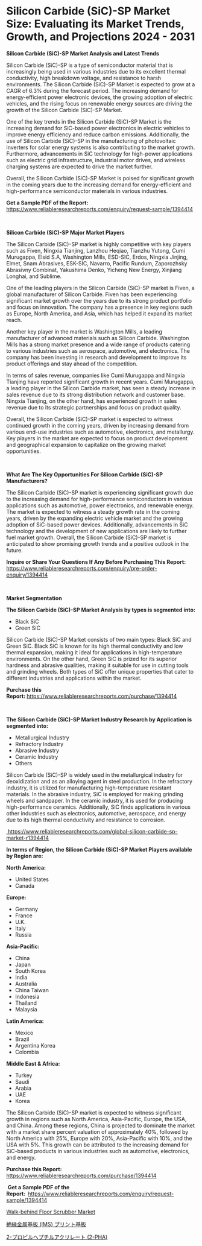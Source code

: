 <p><h1>Silicon Carbide (SiC)-SP Market Size: Evaluating its Market Trends, Growth, and Projections 2024 - 2031</h1></p><p><strong>Silicon Carbide (SiC)-SP Market Analysis and Latest Trends</strong></p>
<p><p>Silicon Carbide (SiC)-SP is a type of semiconductor material that is increasingly being used in various industries due to its excellent thermal conductivity, high breakdown voltage, and resistance to harsh environments. The Silicon Carbide (SiC)-SP Market is expected to grow at a CAGR of 6.3% during the forecast period. The increasing demand for energy-efficient power electronic devices, the growing adoption of electric vehicles, and the rising focus on renewable energy sources are driving the growth of the Silicon Carbide (SiC)-SP Market.</p><p>One of the key trends in the Silicon Carbide (SiC)-SP Market is the increasing demand for SiC-based power electronics in electric vehicles to improve energy efficiency and reduce carbon emissions. Additionally, the use of Silicon Carbide (SiC)-SP in the manufacturing of photovoltaic inverters for solar energy systems is also contributing to the market growth. Furthermore, advancements in SiC technology for high-power applications such as electric grid infrastructure, industrial motor drives, and wireless charging systems are expected to drive the market further.</p><p>Overall, the Silicon Carbide (SiC)-SP Market is poised for significant growth in the coming years due to the increasing demand for energy-efficient and high-performance semiconductor materials in various industries.</p></p>
<p><strong>Get a Sample PDF of the Report:&nbsp;</strong> <a href="https://www.reliableresearchreports.com/enquiry/request-sample/1394414">https://www.reliableresearchreports.com/enquiry/request-sample/1394414</a></p>
<p>&nbsp;</p>
<p><strong>Silicon Carbide (SiC)-SP Major Market Players</strong></p>
<p><p>The Silicon Carbide (SiC)-SP market is highly competitive with key players such as Fiven, Ningxia Tianjing, Lanzhou Heqiao, Tianzhu Yutong, Cumi Murugappa, Elsid S.A, Washington Mills, ESD-SIC, Erdos, Ningxia Jinjing, Elmet, Snam Abrasives, ESK-SIC, Navarro, Pacific Rundum, Zaporozhsky Abrasivny Combinat, Yakushima Denko, Yicheng New Energy, Xinjiang Longhai, and Sublime.</p><p>One of the leading players in the Silicon Carbide (SiC)-SP market is Fiven, a global manufacturer of Silicon Carbide. Fiven has been experiencing significant market growth over the years due to its strong product portfolio and focus on innovation. The company has a presence in key regions such as Europe, North America, and Asia, which has helped it expand its market reach.</p><p>Another key player in the market is Washington Mills, a leading manufacturer of advanced materials such as Silicon Carbide. Washington Mills has a strong market presence and a wide range of products catering to various industries such as aerospace, automotive, and electronics. The company has been investing in research and development to improve its product offerings and stay ahead of the competition.</p><p>In terms of sales revenue, companies like Cumi Murugappa and Ningxia Tianjing have reported significant growth in recent years. Cumi Murugappa, a leading player in the Silicon Carbide market, has seen a steady increase in sales revenue due to its strong distribution network and customer base. Ningxia Tianjing, on the other hand, has experienced growth in sales revenue due to its strategic partnerships and focus on product quality.</p><p>Overall, the Silicon Carbide (SiC)-SP market is expected to witness continued growth in the coming years, driven by increasing demand from various end-use industries such as automotive, electronics, and metallurgy. Key players in the market are expected to focus on product development and geographical expansion to capitalize on the growing market opportunities.</p></p>
<p>&nbsp;</p>
<p><strong>What Are The Key Opportunities For Silicon Carbide (SiC)-SP Manufacturers?</strong></p>
<p><p>The Silicon Carbide (SiC)-SP market is experiencing significant growth due to the increasing demand for high-performance semiconductors in various applications such as automotive, power electronics, and renewable energy. The market is expected to witness a steady growth rate in the coming years, driven by the expanding electric vehicle market and the growing adoption of SiC-based power devices. Additionally, advancements in SiC technology and the development of new applications are likely to further fuel market growth. Overall, the Silicon Carbide (SiC)-SP market is anticipated to show promising growth trends and a positive outlook in the future.</p></p>
<p><strong>Inquire or Share Your Questions If Any Before Purchasing This Report:</strong> <a href="https://www.reliableresearchreports.com/enquiry/pre-order-enquiry/1394414">https://www.reliableresearchreports.com/enquiry/pre-order-enquiry/1394414</a></p>
<p>&nbsp;</p>
<p><strong>Market Segmentation</strong></p>
<p><strong>The Silicon Carbide (SiC)-SP Market Analysis by types is segmented into:</strong></p>
<p><ul><li>Black SiC</li><li>Green SiC</li></ul></p>
<p><p>Silicon Carbide (SiC)-SP Market consists of two main types: Black SiC and Green SiC. Black SiC is known for its high thermal conductivity and low thermal expansion, making it ideal for applications in high-temperature environments. On the other hand, Green SiC is prized for its superior hardness and abrasive qualities, making it suitable for use in cutting tools and grinding wheels. Both types of SiC offer unique properties that cater to different industries and applications within the market.</p></p>
<p><strong>Purchase this Report:&nbsp;</strong><a href="https://www.reliableresearchreports.com/purchase/1394414">https://www.reliableresearchreports.com/purchase/1394414</a></p>
<p>&nbsp;</p>
<p><strong>The Silicon Carbide (SiC)-SP Market Industry Research by Application is segmented into:</strong></p>
<p><ul><li>Metallurgical Industry</li><li>Refractory Industry</li><li>Abrasive Industry</li><li>Ceramic Industry</li><li>Others</li></ul></p>
<p><p>Silicon Carbide (SiC)-SP is widely used in the metallurgical industry for deoxidization and as an alloying agent in steel production. In the refractory industry, it is utilized for manufacturing high-temperature resistant materials. In the abrasive industry, SiC is employed for making grinding wheels and sandpaper. In the ceramic industry, it is used for producing high-performance ceramics. Additionally, SiC finds applications in various other industries such as electronics, automotive, aerospace, and energy due to its high thermal conductivity and resistance to corrosion.</p></p>
<p><a href="https://www.reliableresearchreports.com/global-silicon-carbide-sp-market-r1394414">&nbsp;https://www.reliableresearchreports.com/global-silicon-carbide-sp-market-r1394414</a></p>
<p><strong>In terms of Region, the Silicon Carbide (SiC)-SP Market Players available by Region are:</strong></p>
<p>
    <p> <strong> North America: </strong>
        <ul>
            <li>United States</li>
            <li>Canada</li>
        </ul>
        </p> 
    <p> <strong> Europe: </strong>
        <ul>
            <li>Germany</li>
            <li>France</li>
            <li>U.K.</li>
            <li>Italy</li>
            <li>Russia</li>
        </ul>
        </p> 
    <p> <strong> Asia-Pacific: </strong>
        <ul>
            <li>China</li>
            <li>Japan</li>
            <li>South Korea</li>
            <li>India</li>
            <li>Australia</li>
            <li>China Taiwan</li>
            <li>Indonesia</li>
            <li>Thailand</li>
            <li>Malaysia</li>
        </ul>
        </p> 
    <p> <strong> Latin America: </strong>
        <ul>
            <li>Mexico</li>
            <li>Brazil</li>
            <li>Argentina Korea</li>
            <li>Colombia</li>
        </ul>
        </p> 
    <p> <strong> Middle East & Africa: </strong>
        <ul>
            <li>Turkey</li>
            <li>Saudi</li>
            <li>Arabia</li>
            <li>UAE</li>
            <li>Korea</li>
        </ul>
    </p>
    </p>
<p><p>The Silicon Carbide (SiC)-SP market is expected to witness significant growth in regions such as North America, Asia-Pacific, Europe, the USA, and China. Among these regions, China is projected to dominate the market with a market share percent valuation of approximately 40%, followed by North America with 25%, Europe with 20%, Asia-Pacific with 10%, and the USA with 5%. This growth can be attributed to the increasing demand for SiC-based products in various industries such as automotive, electronics, and energy.</p></p>
<p><strong>Purchase this Report: </strong><a href="https://www.reliableresearchreports.com/purchase/1394414">https://www.reliableresearchreports.com/purchase/1394414</a></p>
<p>&nbsp;<strong>Get a Sample PDF of the Report:&nbsp;&nbsp;</strong><a href="https://www.reliableresearchreports.com/enquiry/request-sample/1394414">https://www.reliableresearchreports.com/enquiry/request-sample/1394414</a></p>
<p><strong></strong></p>
<p><p><a href="https://github.com/AnnChovey2023/Market-Research-Report-List-1/blob/main/walk-behind-floor-scrubber-market.md">Walk-behind Floor Scrubber Market</a></p><p><a href="https://github.com/EmoryYundt1935/Market-Research-Report-List-1/blob/main/723192389771.md">絶縁金属基板 (IMS) プリント基板</a></p><p><a href="https://github.com/mm14022023/Market-Research-Report-List-1/blob/main/373900389772.md">2-プロピルヘプチルアクリレート (2-PHA)</a></p></p>